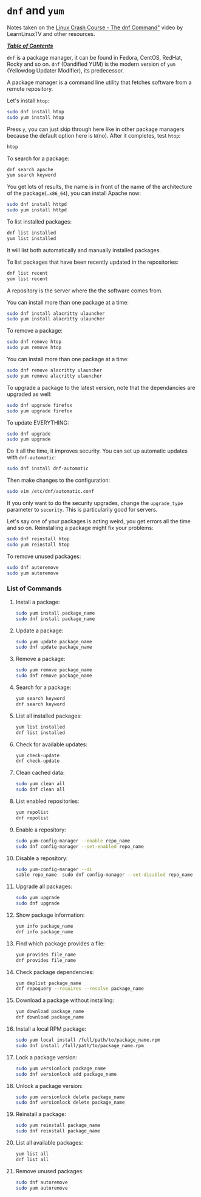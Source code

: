 # `dnf` and `yum`

Notes taken on the [Linux Crash Course - The dnf
Command"](https://youtu.be/oPEnvuj9QrI) video by LearnLinuxTV and other
resources.

[***Table of Contents***](/README.md)  

`dnf` is a package manager, it can be found in Fedora, CentOS, RedHat, Rocky
and so on. `dnf` (Dandified YUM) is the modern version of `yum` (Yellowdog
Updater Modifier), its predecessor. 

A package manager is a command line utility that fetches software from a remote
repository. 

Let's install `htop`:

```bash
sudo dnf install htop
sudo yum install htop
```

Press `y`, you can just skip through here like in other package managers
because the default option here is `N`(no). After it completes, test `htop`:

```bash
htop
```

To search for a package:

```bash
dnf search apache
yum search keyword 	
```

You get lots of results, the name is in front of the name of the architecture
of the package(`.x86_64`), you can install Apache now:

```bash
sudo dnf install httpd
sudo yum install httpd
```

To list installed packages:

```bash
dnf list installed
yum list installed
```

It will list both automatically and manually installed packages. 

To list packages that have been recently updated in the repositories:

```bash
dnf list recent
yum list recent
```

A repository is the server where the the software comes from.

You can install more than one package at a time:

```bash
sudo dnf install alacritty ulauncher
sudo yum install alacritty ulauncher
```

To remove a package:

```bash
sudo dnf remove htop
sudo yum remove htop
```

You can install more than one package at a time:

```bash
sudo dnf remove alacritty ulauncher
sudo yum remove alacritty ulauncher
```

To upgrade a package to the latest version, note that the dependancies are
upgraded as well:

```bash
sudo dnf upgrade firefox
sudo yum upgrade firefox
```

To update EVERYTHING:

```bash
sudo dnf upgrade
sudo yum upgrade
```

Do it all the time, it improves security. You can set up automatic updates with
`dnf-automatic`:

```bash
sudo dnf install dnf-automatic
```

Then make changes to the configuration:

```bash
sudo vim /etc/dnf/automatic.conf
```

If you only want to do the security upgrades, change the `upgrade_type`
parameter to `security`. This is particularily good for servers. 

Let's say one of your packages is acting weird, you get errors all the time and
so on. Reinstalling a package might fix your problems:

```bash
sudo dnf reinstall htop
sudo yum reinstall htop
```

To remove unused packages:

```bash
sudo dnf autoremove
sudo yum autoremove
```

### List of Commands

1. Install a package:

   ```bash
   sudo yum install package_name 	
   sudo dnf install package_name
   ```

1. Update a package:

   ```bash
   sudo yum update package_name 	
   sudo dnf update package_name
   ```

1. Remove a package:

   ```bash
   sudo yum remove package_name 	
   sudo dnf remove package_name
   ```

1. Search for a package:

   ```bash
   yum search keyword 	
   dnf search keyword
   ```

1. List all installed packages:

   ```bash
   yum list installed 	
   dnf list installed
   ```

1. Check for available updates:

   ```bash
   yum check-update 	
   dnf check-update
   ```

1. Clean cached data:

   ```bash
   sudo yum clean all 	
   sudo dnf clean all
   ```

1. List enabled repositories: 	

   ```bash
   yum repolist
   dnf repolist
   ```

1. Enable a repository:

   ```bash
   sudo yum-config-manager --enable repo_name 	
   sudo dnf config-manager --set-enabled repo_name
   ```

1. Disable a repository:

   ```bash
   sudo yum-config-manager --di
   sable repo_name 	sudo dnf config-manager --set-disabled repo_name
   ```

1. Upgrade all packages:

   ```bash
   sudo yum upgrade 	
   sudo dnf upgrade
   ```

1. Show package information:

   ```bash
   yum info package_name 	
   dnf info package_name
   ```

1. Find which package provides a file:

   ```bash
   yum provides file_name 	
   dnf provides file_name
   ```

1. Check package dependencies:

   ```bash
   yum deplist package_name 	
   dnf repoquery --requires --resolve package_name
   ```

1. Download a package without installing:

   ```bash
   yum download package_name 	
   dnf download package_name
   ```

1. Install a local RPM package:

   ```bash
   sudo yum local install /full/path/to/package_name.rpm 	
   sudo dnf install /full/path/to/package_name.rpm
   ```

1. Lock a package version:

   ```bash
   sudo yum versionlock package_name 	
   sudo dnf versionlock add package_name
   ```

1. Unlock a package version:

   ```bash
   sudo yum versionlock delete package_name 	
   sudo dnf versionlock delete package_name
   ```

1. Reinstall a package:

   ```bash
   sudo yum reinstall package_name 	
   sudo dnf reinstall package_name
   ```

1. List all available packages:

   ```bash
   yum list all 	
   dnf list all
   ```

1. Remove unused packages:

   ```bash
   sudo dnf autoremove
   sudo yum autoremove
   ```
